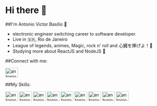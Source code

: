 # Hi there 👋
##I'm Antonio Victor Basilio :hugs:
- electronic engineer switching career to software developer.
- Live in :brazil:, Rio de Janeiro
- League of legends, animes, Magic, rock n' roll and 心臓を捧げよ！:gift_heart:
- Studying more about ReactJS and NodeJS :space_invader:

##Connect with me:<p>
<a href="https://www.linkedin.com/in/antonio-victor-basilio/" target="_blank">
  <img align="center" alt="antonio-linkedin" height="30" width="40" src="https://cdn.jsdelivr.net/gh/devicons/devicon/icons/linkedin/linkedin-original.svg" style="max-width:100%;">
</a>
<p>
  ##My Skills:<p>
    
  <img align="center" alt="antonio-linkedin" height="30" width="40" src="https://cdn.jsdelivr.net/gh/devicons/devicon/icons/html5/html5-original-wordmark.svg" style="max-width:100%;">
  <img align="center" alt="antonio-linkedin" height="30" width="40" src="https://cdn.jsdelivr.net/gh/devicons/devicon/icons/css3/css3-original-wordmark.svg" style="max-width:100%;">
  <img align="center" alt="antonio-linkedin" height="30" width="40" src="https://cdn.jsdelivr.net/gh/devicons/devicon/icons/javascript/javascript-original.svg" style="max-width:100%;">
  <img align="center" alt="antonio-linkedin" height="30" width="40" src="https://cdn.jsdelivr.net/gh/devicons/devicon/icons/git/git-original.svg" style="max-width:100%;">
  <img align="center" alt="antonio-linkedin" height="30" width="40" src="https://cdn.jsdelivr.net/gh/devicons/devicon/icons/javascript/javascript-original.svg" style="max-width:100%;">
  <img align="center" alt="antonio-linkedin" height="30" width="40" src="https://cdn.jsdelivr.net/gh/devicons/devicon/icons/nodejs/nodejs-original-wordmark.svg" style="max-width:100%;">
    <img align="center" alt="antonio-linkedin" height="30" width="40" src="https://cdn.jsdelivr.net/gh/devicons/devicon/icons/react/react-original-wordmark.svg" style="max-width:100%;">
    <img align="center" alt="antonio-linkedin" height="30" width="40" src="https://cdn.jsdelivr.net/gh/devicons/devicon/icons/typescript/typescript-original.svg" style="max-width:100%;">
    <img align="center" alt="antonio-linkedin" height="30" width="40" src="https://cdn.jsdelivr.net/gh/devicons/devicon/icons/python/python-original.svg" style="max-width:100%;">
   







<!--
**Antoniovsb25/Antoniovsb25** is a ✨ _special_ ✨ repository because its `README.md` (this file) appears on your GitHub profile.

Here are some ideas to get you started:

- 🔭 I’m currently working on ...
- 🌱 I’m currently learning ...
- 👯 I’m looking to collaborate on ...
- 🤔 I’m looking for help with ...
- 💬 Ask me about ...
- 📫 How to reach me: ...
- 😄 Pronouns: ...
- ⚡ Fun fact: ...
-->
